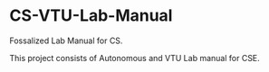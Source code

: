 CS-VTU-Lab-Manual
=================

Fossalized Lab Manual for CS.

This project consists of Autonomous and VTU Lab manual for CSE.

